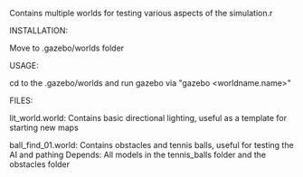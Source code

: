 Contains multiple worlds for testing various aspects of the simulation.r

INSTALLATION:

Move to .gazebo/worlds folder

USAGE:

cd to the .gazebo/worlds and run gazebo via "gazebo <worldname.name>"

FILES:

lit_world.world: Contains basic directional lighting, useful as a template for starting new maps

ball_find_01.world: Contains obstacles and tennis balls, useful for testing the AI and pathing
	Depends:
	All models in the tennis_balls folder and the obstacles folder

